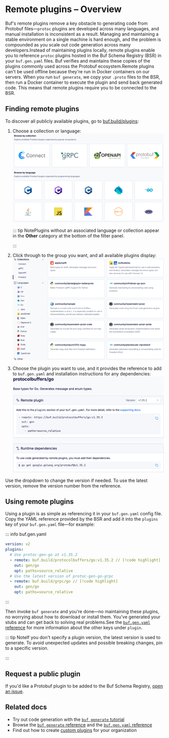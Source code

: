 # Remote plugins – Overview

Buf's remote plugins remove a key obstacle to generating code from Protobuf files—`protoc` plugins are developed across many languages, and manual installation is inconsistent as a result. Managing and maintaining a stable environment on a single machine is hard enough, and the problem is compounded as you scale out code generation across many developers.Instead of maintaining plugins locally, remote plugins enable you to reference `protoc` plugins hosted in the Buf Schema Registry (BSR) in your `buf.gen.yaml` files. Buf verifies and maintains these copies of the plugins commonly used across the Protobuf ecosystem.Remote plugins can't be used offline because they're run in Docker containers on our servers. When you run `buf generate`, we copy your `.proto` files to the BSR, then run a Docker container to execute the plugin and send back generated code. This means that remote plugins require you to be connected to the BSR.

## Finding remote plugins

To discover all publicly available plugins, go to [buf.build/plugins](https://buf.build/plugins):

1.  Choose a collection or language:![Remote plugin browse screen, showing available collections and languages](../../../images/bsr/plugins/remote-plugins-browse.png)

    ::: tip NotePlugins without an associated language or collection appear in the **Other** category at the bottom of the filter panel.

    :::

2.  Click through to the group you want, and all available plugins display:![Remote plugin browse screen, showing plugins available for Go](../../../images/bsr/plugins/remote-plugins-select.png)
3.  Choose the plugin you want to use, and it provides the reference to add to `buf.gen.yaml` and installation instructions for any dependencies:![Remote plugin browse screen, showing plugins available for Go](../../../images/bsr/plugins/remote-plugins-yaml.png)

Use the dropdown to change the version if needed. To use the latest version, remove the version number from the reference.

## Using remote plugins

Using a plugin is as simple as referencing it in your `buf.gen.yaml` config file. Copy the YAML reference provided by the BSR and add it into the `plugins` key of your `buf.gen.yaml` file—for example:

::: info buf.gen.yaml

```yaml
version: v2
plugins:
  # Use protoc-gen-go at v1.35.2
  - remote: buf.build/protocolbuffers/go:v1.35.2 // [!code highlight]
    out: gen/go
    opt: paths=source_relative
  # Use the latest version of protoc-gen-go-grpc
  - remote: buf.build/grpc/go // [!code highlight]
    out: gen/go
    opt: paths=source_relative
```

:::

Then invoke `buf generate` and you're done—no maintaining these plugins, no worrying about how to download or install them. You've generated your stubs and can get back to solving real problems.See the [`buf.gen.yaml` reference](../../../configuration/v2/buf-gen-yaml/) for more information about the other keys under `plugin`.

::: tip NoteIf you don't specify a plugin version, the latest version is used to generate. To avoid unexpected updates and possible breaking changes, pin to a specific version.

:::

## Request a public plugin

If you'd like a Protobuf plugin to be added to the Buf Schema Registry, [open an issue](https://github.com/bufbuild/plugins/issues/new?assignees=&labels=Feature&template=plugin-request-for-buf-schema-registry.md&title=Plugin+request+for+Buf+Schema+Registry).

## Related docs

- Try out code generation with the [`buf generate` tutorial](../../../generate/tutorial/)
- Browse the [`buf generate` reference](../../../reference/cli/buf/generate/) and the [`buf.gen.yaml` reference](../../../configuration/v2/buf-gen-yaml/)
- Find out how to create [custom plugins](../custom-plugins/) for your organization
